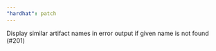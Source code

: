 ```yaml
---
"hardhat": patch
---
```


Display similar artifact names in error output if given name is not found (#201)
